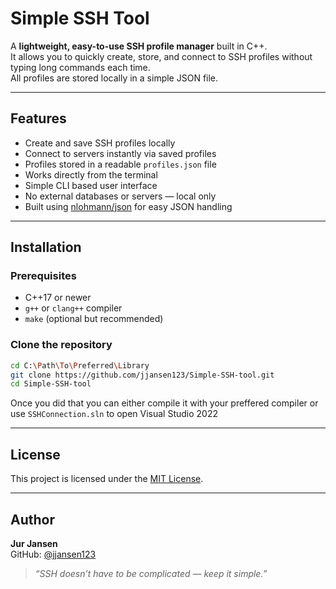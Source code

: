 # Simple SSH Tool

A **lightweight, easy-to-use SSH profile manager** built in C++.  
It allows you to quickly create, store, and connect to SSH profiles without typing long commands each time.  
All profiles are stored locally in a simple JSON file.

---

## Features

- Create and save SSH profiles locally  
- Connect to servers instantly via saved profiles  
- Profiles stored in a readable `profiles.json` file  
- Works directly from the terminal
- Simple CLI based user interface
- No external databases or servers — local only  
- Built using [nlohmann/json](https://github.com/nlohmann/json) for easy JSON handling  

---

## Installation

### Prerequisites
- C++17 or newer  
- `g++` or `clang++` compiler  
- `make` (optional but recommended)

### Clone the repository
```bash
cd C:\Path\To\Preferred\Library
git clone https://github.com/jjansen123/Simple-SSH-tool.git
cd Simple-SSH-tool
```
Once you did that you can either compile it with your preffered compiler or use `SSHConnection.sln` to open Visual Studio 2022

---

## License

This project is licensed under the [MIT License](LICENSE).

---

## Author

**Jur Jansen**  
GitHub: [@jjansen123](https://github.com/jjansen123)

> _“SSH doesn’t have to be complicated — keep it simple.”_
